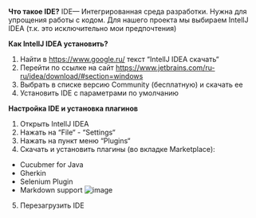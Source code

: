 **Что такое IDE?**
IDE— Интегрированная среда разработки. Нужна для упрощения работы с кодом.
Для нашего проекта мы выбираем IntellJ IDEA (т.к. это исключительно мои предпочтения)


**Как IntellJ IDEA установить?**
1) Найти в https://www.google.ru/ текст “IntellJ IDEA скачать“
2) Перейти по ссылке на сайт https://www.jetbrains.com/ru-ru/idea/download/#section=windows
3) Выбрать в списке версию Community (бесплатную) и скачать ее 
4) Установить IDE с параметрами по умолчанию


**Настройка IDE и установка плагинов**
1) Открыть IntellJ IDEA
2) Нажать на “File“ - “Settings“
3) Нажать на пункт меню “Plugins“
4) Скачать и установить плагины (во вкладке Marketplace):
 * Cucubmer for Java
 * Gherkin
 * Selenium Plugin
 * Markdown support 
 ![image](https://user-images.githubusercontent.com/51053955/112182365-47fb1480-8c0e-11eb-9de1-a97093383b7b.png)

5) Перезагрузить IDE
